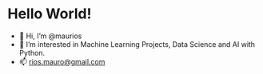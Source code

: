 # Hello World!
- 👋 Hi, I’m @maurios
- 👀 I’m interested in Machine Learning Projects, Data Science and AI with Python.
- 📫 rios.mauro@gmail.com

